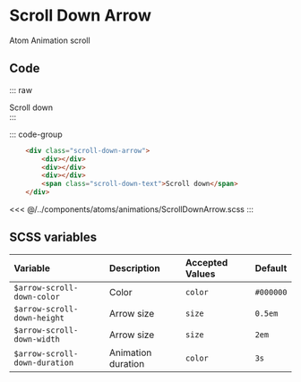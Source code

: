 # Scroll Down Arrow
<Badge type="tip">Atom</Badge> <Badge type="info">Animation</Badge> <Badge type="info">scroll</Badge>

## Code

::: raw
<div class="dev-section">
    <div class="scroll-down-arrow">
        <div></div>
        <div></div>
        <div></div>
        <span class="scroll-down-text">Scroll down</span>
    </div>
</div>
:::

::: code-group
``` html
    <div class="scroll-down-arrow">
        <div></div>
        <div></div>
        <div></div>
        <span class="scroll-down-text">Scroll down</span>
    </div>
```
<<< @/../components/atoms/animations/ScrollDownArrow.scss
:::


## SCSS variables

| Variable                      | Description        | Accepted Values | Default   |
|:------------------------------|:-------------------|:----------------|:----------|
| `$arrow-scroll-down-color`    | Color              | `color`         | `#000000` |
| `$arrow-scroll-down-height`   | Arrow size         | `size`          | `0.5em`   |
| `$arrow-scroll-down-width`    | Arrow size         | `size`          | `2em`     |
| `$arrow-scroll-down-duration` | Animation duration | `color`         | `3s`      |


<style lang="scss">
@use "docs/theme.scss" as theme;
@use "components/atoms/animations/ScrollDownArrow.scss" as * with (
    $arrow-scroll-down-color: theme.$primary-color
);
</style>